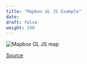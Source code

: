 ```yaml
---
title: "Mapbox GL JS Example"
date:
draft: false
weight: 200
---
```


![Mapbox GL JS map](/example-mapbox.PNG)

[Source](https://github.com/CrunchyData/pg_tileserv/blob/master/examples/mapbox-gl-js/mapbox-gl-js-tiles.html)

